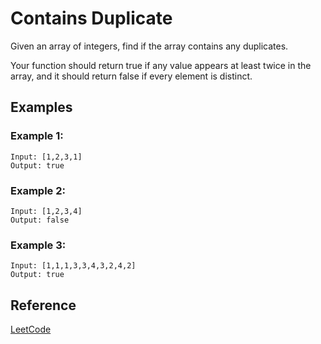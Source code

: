# Contains Duplicate

Given an array of integers, find if the array contains any duplicates.

Your function should return true if any value appears at least twice in the
array, and it should return false if every element is distinct.

## Examples
### Example 1:

```
Input: [1,2,3,1]
Output: true
```

### Example 2:

```
Input: [1,2,3,4]
Output: false
```

### Example 3:

```
Input: [1,1,1,3,3,4,3,2,4,2]
Output: true
```

## Reference

[LeetCode](https://leetcode.com/problems/contains-duplicate/)
